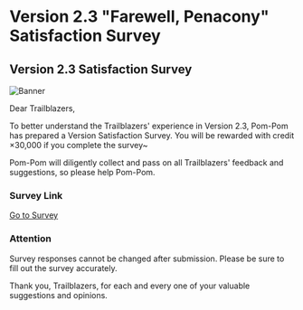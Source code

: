 # Version 2.3 "Farewell, Penacony" Satisfaction Survey
## Version 2.3 Satisfaction Survey
![Banner](https://sdk.hoyoverse.com/upload/ann/2024/05/29/64f750577627982c2225314c2376a57b_6406428270481800121.png)

Dear Trailblazers,

To better understand the Trailblazers' experience in Version 2.3, Pom-Pom has prepared a Version Satisfaction Survey. You will be rewarded with credit ×30,000 if you complete the survey~

Pom-Pom will diligently collect and pass on all Trailblazers' feedback and suggestions, so please help Pom-Pom.

### Survey Link

[ Go to Survey](https://webstatic.hoyoverse.com/common/event/survey-user-v2/index.html?auth_appid=survey_CNn-jkR6tx-sebxwTTv9cvPliNriB0Aqnm5L6l2uO2IYPHhz&game_biz=hkrpg_global&surveyId=24116&format=1&sign_type=2&authkey_ver=1)

### Attention

Survey responses cannot be changed after submission. Please be sure to fill out the survey accurately.

Thank you, Trailblazers, for each and every one of your valuable suggestions and opinions.
